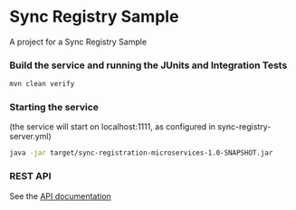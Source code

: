 # Sync Registry Sample

A project for a Sync Registry Sample

### Build the service and running the JUnits and Integration Tests
```sh
mvn clean verify
```

### Starting the service
(the service will start on localhost:1111, as configured in sync-registry-server.yml)
```sh
java -jar target/sync-registration-microservices-1.0-SNAPSHOT.jar
```

### REST API

See the [API documentation](http://localhost:1111/swagger-ui.html)

